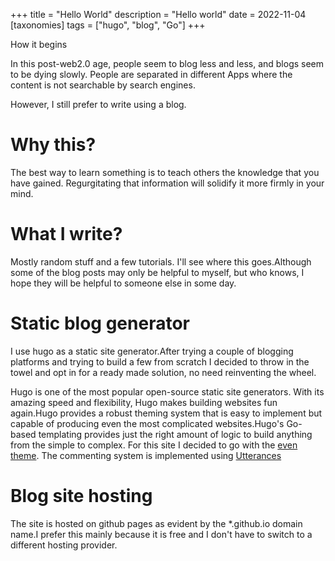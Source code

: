 +++
title = "Hello World"
description = "Hello world"
date = 2022-11-04
[taxonomies]
tags = ["hugo", "blog", "Go"]
+++

How it begins

<!--more-->

In this post-web2.0 age, people seem to blog less and less, and blogs seem to be dying slowly. People are separated in different Apps where the content is not searchable by search engines.

However, I still prefer to write using a blog.

# Why this?

The best way to learn something is to teach others the knowledge that you have gained. Regurgitating that information will solidify it more firmly in your mind.

# What I write?

Mostly random stuff and a few tutorials. I'll see where this goes.Although some of the blog posts may only be helpful to myself, but who knows, I hope they will be helpful to someone else in some day.

# Static blog generator

I use hugo as a static site generator.After trying a couple of blogging platforms and trying to build a few from scratch I decided to
throw in the towel and opt in for a ready made solution, no need reinventing the wheel.

Hugo is one of the most popular open-source static site generators. With its amazing speed and flexibility, Hugo makes building websites fun again.Hugo provides a robust theming system that is easy to implement but capable of producing even the most complicated websites.Hugo's Go-based templating provides just the right amount of logic to build anything from the simple to complex. For this site I decided to go with the [even theme](https://github.com/olOwOlo/hugo-theme-even). The commenting system is implemented using [Utterances](https://utteranc.es/)

# Blog site hosting

The site is hosted on github pages as evident by the \*.github.io domain name.I prefer this mainly because it is free and I don't have
to switch to a different hosting provider.
